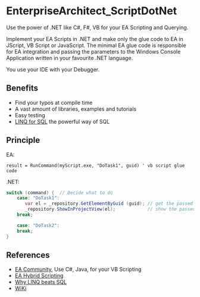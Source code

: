 # EnterpriseArchitect_ScriptDotNet

Use the power of .NET like C#, F#, VB for your EA Scripting and Querying.

Implement your EA Scripts in .NET and make only the glue code to EA in JScript, VB Script or JavaScript. The minimal EA glue code is responsible for EA integration and passing the parameters to the Windows Console Application written in your favourite .NET language.

You use your IDE with your Debugger.

## Benefits

* Find your typos at compile time
* A vast amount of libraries, examples and tutorials
* Easy testing
* [LINQ for SQL](https://www.linqpad.net/WhyLINQBeatsSQL.aspx) the powerful way of SQL

## Principle

EA:  

```vbScript
result = RunCommand(myScript.exe, "DoTask1", guid) ' vb script glue code
```

.NET:

```C#
switch (command) {  // Decide what to do
    case: "DoTask1":
       var el = _repository.GetElementByGuid (guid); // get the passed element
       _repository.ShowInProjectView(el);            // show the passed element in project browser
    break;

    case: "DoTask2":
    break;
}
```

## References

* [EA Community](https://community.sparxsystems.com/community-resources/1065-use-c-java-for-your-vb-script), Use C#, Java, for your VB Scripting
* [EA Hybrid Scripting](https://github.com/Helmut-Ortmann/EnterpriseArchitect_hoTools/wiki/HybridScripting)
* [Why LINQ beats SQL](https://www.linqpad.net/WhyLINQBeatsSQL.aspx)
* [WiKi](../../wiki)
